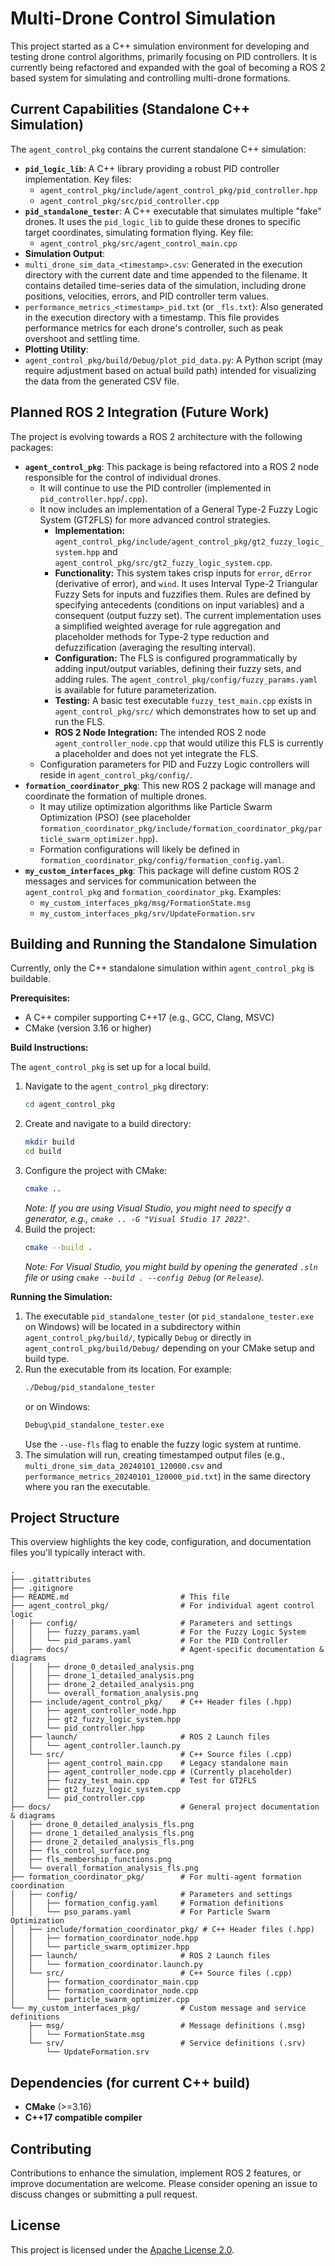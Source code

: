 # Multi-Drone Control Simulation

This project started as a C++ simulation environment for developing and testing drone control algorithms, primarily focusing on PID controllers. It is currently being refactored and expanded with the goal of becoming a ROS 2 based system for simulating and controlling multi-drone formations.

## Current Capabilities (Standalone C++ Simulation)

The `agent_control_pkg` contains the current standalone C++ simulation:

*   **`pid_logic_lib`**: A C++ library providing a robust PID controller implementation. Key files:
    *   `agent_control_pkg/include/agent_control_pkg/pid_controller.hpp`
    *   `agent_control_pkg/src/pid_controller.cpp`
*   **`pid_standalone_tester`**: A C++ executable that simulates multiple "fake" drones. It uses the `pid_logic_lib` to guide these drones to specific target coordinates, simulating formation flying. Key file:
    *   `agent_control_pkg/src/agent_control_main.cpp`
*   **Simulation Output**:
*   `multi_drone_sim_data_<timestamp>.csv`: Generated in the execution directory with the current date and time appended to the filename. It contains detailed time-series data of the simulation, including drone positions, velocities, errors, and PID controller term values.
*   `performance_metrics_<timestamp>_pid.txt` (or `_fls.txt`): Also generated in the execution directory with a timestamp. This file provides performance metrics for each drone's controller, such as peak overshoot and settling time.
*   **Plotting Utility**:
*   `agent_control_pkg/build/Debug/plot_pid_data.py`: A Python script (may require adjustment based on actual build path) intended for visualizing the data from the generated CSV file.

## Planned ROS 2 Integration (Future Work)

The project is evolving towards a ROS 2 architecture with the following packages:

*   **`agent_control_pkg`**: This package is being refactored into a ROS 2 node responsible for the control of individual drones.
    *   It will continue to use the PID controller (implemented in `pid_controller.hpp`/`.cpp`).
    *   It now includes an implementation of a General Type-2 Fuzzy Logic System (GT2FLS) for more advanced control strategies.
        *   **Implementation:** `agent_control_pkg/include/agent_control_pkg/gt2_fuzzy_logic_system.hpp` and `agent_control_pkg/src/gt2_fuzzy_logic_system.cpp`.
        *   **Functionality:** This system takes crisp inputs for `error`, `dError` (derivative of error), and `wind`. It uses Interval Type-2 Triangular Fuzzy Sets for inputs and fuzzifies them. Rules are defined by specifying antecedents (conditions on input variables) and a consequent (output fuzzy set). The current implementation uses a simplified weighted average for rule aggregation and placeholder methods for Type-2 type reduction and defuzzification (averaging the resulting interval).
        *   **Configuration:** The FLS is configured programmatically by adding input/output variables, defining their fuzzy sets, and adding rules. The `agent_control_pkg/config/fuzzy_params.yaml` is available for future parameterization.
        *   **Testing:** A basic test executable `fuzzy_test_main.cpp` exists in `agent_control_pkg/src/` which demonstrates how to set up and run the FLS.
        *   **ROS 2 Node Integration:** The intended ROS 2 node `agent_controller_node.cpp` that would utilize this FLS is currently a placeholder and does not yet integrate the FLS.
    *   Configuration parameters for PID and Fuzzy Logic controllers will reside in `agent_control_pkg/config/`.
*   **`formation_coordinator_pkg`**: This new ROS 2 package will manage and coordinate the formation of multiple drones.
    *   It may utilize optimization algorithms like Particle Swarm Optimization (PSO) (see placeholder `formation_coordinator_pkg/include/formation_coordinator_pkg/particle_swarm_optimizer.hpp`).
    *   Formation configurations will likely be defined in `formation_coordinator_pkg/config/formation_config.yaml`.
*   **`my_custom_interfaces_pkg`**: This package will define custom ROS 2 messages and services for communication between the `agent_control_pkg` and `formation_coordinator_pkg`. Examples:
    *   `my_custom_interfaces_pkg/msg/FormationState.msg`
    *   `my_custom_interfaces_pkg/srv/UpdateFormation.srv`

## Building and Running the Standalone Simulation

Currently, only the C++ standalone simulation within `agent_control_pkg` is buildable.

**Prerequisites:**

*   A C++ compiler supporting C++17 (e.g., GCC, Clang, MSVC)
*   CMake (version 3.16 or higher)

**Build Instructions:**

The `agent_control_pkg` is set up for a local build.

1.  Navigate to the `agent_control_pkg` directory:
    ```bash
    cd agent_control_pkg
    ```
2.  Create and navigate to a build directory:
    ```bash
    mkdir build
    cd build
    ```
3.  Configure the project with CMake:
    ```bash
    cmake ..
    ```
    *Note: If you are using Visual Studio, you might need to specify a generator, e.g., `cmake .. -G "Visual Studio 17 2022"`.*
4.  Build the project:
    ```bash
    cmake --build .
    ```
    *Note: For Visual Studio, you might build by opening the generated `.sln` file or using `cmake --build . --config Debug` (or `Release`).*

**Running the Simulation:**

1.  The executable `pid_standalone_tester` (or `pid_standalone_tester.exe` on Windows) will be located in a subdirectory within `agent_control_pkg/build/`, typically `Debug` or directly in `agent_control_pkg/build/Debug/` depending on your CMake setup and build type.
2.  Run the executable from its location. For example:
    ```bash
    ./Debug/pid_standalone_tester
    ```
    or on Windows:
    ```bash
    Debug\pid_standalone_tester.exe
    ```
    Use the `--use-fls` flag to enable the fuzzy logic system at runtime.
3.  The simulation will run, creating timestamped output files (e.g., `multi_drone_sim_data_20240101_120000.csv` and `performance_metrics_20240101_120000_pid.txt`) in the same directory where you ran the executable.

## Project Structure

This overview highlights the key code, configuration, and documentation files you'll typically interact with.

```
.
├── .gitattributes
├── .gitignore
├── README.md                         # This file
├── agent_control_pkg/                # For individual agent control logic
│   ├── config/                       # Parameters and settings
│   │   ├── fuzzy_params.yaml         # For the Fuzzy Logic System
│   │   └── pid_params.yaml           # For the PID Controller
│   ├── docs/                         # Agent-specific documentation & diagrams
│   │   ├── drone_0_detailed_analysis.png
│   │   ├── drone_1_detailed_analysis.png
│   │   ├── drone_2_detailed_analysis.png
│   │   └── overall_formation_analysis.png
│   ├── include/agent_control_pkg/    # C++ Header files (.hpp)
│   │   ├── agent_controller_node.hpp
│   │   ├── gt2_fuzzy_logic_system.hpp
│   │   └── pid_controller.hpp
│   ├── launch/                       # ROS 2 Launch files
│   │   └── agent_controller.launch.py
│   └── src/                          # C++ Source files (.cpp)
│       ├── agent_control_main.cpp    # Legacy standalone main
│       ├── agent_controller_node.cpp # (Currently placeholder)
│       ├── fuzzy_test_main.cpp       # Test for GT2FLS
│       ├── gt2_fuzzy_logic_system.cpp
│       └── pid_controller.cpp
├── docs/                             # General project documentation & diagrams
│   ├── drone_0_detailed_analysis_fls.png
│   ├── drone_1_detailed_analysis_fls.png
│   ├── drone_2_detailed_analysis_fls.png
│   ├── fls_control_surface.png
│   ├── fls_membership_functions.png
│   └── overall_formation_analysis_fls.png
├── formation_coordinator_pkg/        # For multi-agent formation coordination
│   ├── config/                       # Parameters and settings
│   │   ├── formation_config.yaml     # Formation definitions
│   │   └── pso_params.yaml           # For Particle Swarm Optimization
│   ├── include/formation_coordinator_pkg/ # C++ Header files (.hpp)
│   │   ├── formation_coordinator_node.hpp
│   │   └── particle_swarm_optimizer.hpp
│   ├── launch/                       # ROS 2 Launch files
│   │   └── formation_coordinator.launch.py
│   └── src/                          # C++ Source files (.cpp)
│       ├── formation_coordinator_main.cpp
│       ├── formation_coordinator_node.cpp
│       └── particle_swarm_optimizer.cpp
└── my_custom_interfaces_pkg/         # Custom message and service definitions
    ├── msg/                          # Message definitions (.msg)
    │   └── FormationState.msg
    └── srv/                          # Service definitions (.srv)
        └── UpdateFormation.srv
```

## Dependencies (for current C++ build)

*   **CMake** (>=3.16)
*   **C++17 compatible compiler**

## Contributing

Contributions to enhance the simulation, implement ROS 2 features, or improve documentation are welcome. Please consider opening an issue to discuss changes or submitting a pull request.

## License

This project is licensed under the [Apache License 2.0](LICENSE).
